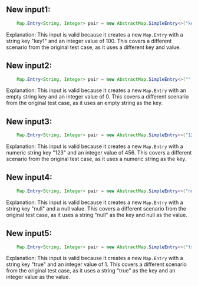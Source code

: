 ## New input1:
```java
    Map.Entry<String, Integer> pair = new AbstractMap.SimpleEntry<>("key1", 100);
```
Explanation: This input is valid because it creates a new `Map.Entry` with a string key "key1" and an integer value of 100. This covers a different scenario from the original test case, as it uses a different key and value.

## New input2:
```java
    Map.Entry<String, Integer> pair = new AbstractMap.SimpleEntry<>("", 0);
```
Explanation: This input is valid because it creates a new `Map.Entry` with an empty string key and an integer value of 0. This covers a different scenario from the original test case, as it uses an empty string as the key.

## New input3:
```java
    Map.Entry<String, Integer> pair = new AbstractMap.SimpleEntry<>("123", 456);
```
Explanation: This input is valid because it creates a new `Map.Entry` with a numeric string key "123" and an integer value of 456. This covers a different scenario from the original test case, as it uses a numeric string as the key.

## New input4:
```java
    Map.Entry<String, Integer> pair = new AbstractMap.SimpleEntry<>("null", null);
```
Explanation: This input is valid because it creates a new `Map.Entry` with a string key "null" and a null value. This covers a different scenario from the original test case, as it uses a string "null" as the key and null as the value.

## New input5:
```java
    Map.Entry<String, Integer> pair = new AbstractMap.SimpleEntry<>("true", 1);
```
Explanation: This input is valid because it creates a new `Map.Entry` with a string key "true" and an integer value of 1. This covers a different scenario from the original test case, as it uses a string "true" as the key and an integer value as the value.
